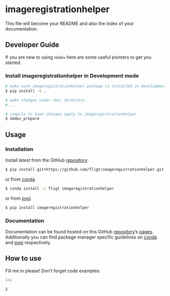 # imageregistrationhelper


<!-- WARNING: THIS FILE WAS AUTOGENERATED! DO NOT EDIT! -->

This file will become your README and also the index of your
documentation.

## Developer Guide

If you are new to using `nbdev` here are some useful pointers to get you
started.

### Install imageregistrationhelper in Development mode

``` sh
# make sure imageregistrationhelper package is installed in development mode
$ pip install -e .

# make changes under nbs/ directory
# ...

# compile to have changes apply to imageregistrationhelper
$ nbdev_prepare
```

## Usage

### Installation

Install latest from the GitHub
[repository](https://github.com/fligt/imageregistrationhelper):

``` sh
$ pip install git+https://github.com/fligt/imageregistrationhelper.git
```

or from [conda](https://anaconda.org/fligt/imageregistrationhelper)

``` sh
$ conda install -c fligt imageregistrationhelper
```

or from [pypi](https://pypi.org/project/imageregistrationhelper/)

``` sh
$ pip install imageregistrationhelper
```

### Documentation

Documentation can be found hosted on this GitHub
[repository](https://github.com/fligt/imageregistrationhelper)’s
[pages](https://fligt.github.io/imageregistrationhelper/). Additionally
you can find package manager specific guidelines on
[conda](https://anaconda.org/fligt/imageregistrationhelper) and
[pypi](https://pypi.org/project/imageregistrationhelper/) respectively.

## How to use

Fill me in please! Don’t forget code examples:

``` python
1+1
```

    2
